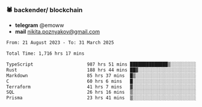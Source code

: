 ### 🕷 backender/ blockchain
- **telegram** @emoww
- **mail** nikita.poznyakov@gmail.com

<!--START_SECTION:waka-->

```txt
From: 21 August 2023 - To: 31 March 2025

Total Time: 1,716 hrs 17 mins

TypeScript                    987 hrs 51 mins ██████████████▒░░░░░░░░░░   57.38 %
Rust                          188 hrs 44 mins ██▓░░░░░░░░░░░░░░░░░░░░░░   10.96 %
Markdown                      85 hrs 37 mins  █▒░░░░░░░░░░░░░░░░░░░░░░░   04.97 %
C                             60 hrs 6 mins   █░░░░░░░░░░░░░░░░░░░░░░░░   03.49 %
Terraform                     41 hrs 7 mins   ▓░░░░░░░░░░░░░░░░░░░░░░░░   02.39 %
SQL                           26 hrs 16 mins  ▒░░░░░░░░░░░░░░░░░░░░░░░░   01.53 %
Prisma                        23 hrs 41 mins  ▒░░░░░░░░░░░░░░░░░░░░░░░░   01.38 %
```

<!--END_SECTION:waka-->




